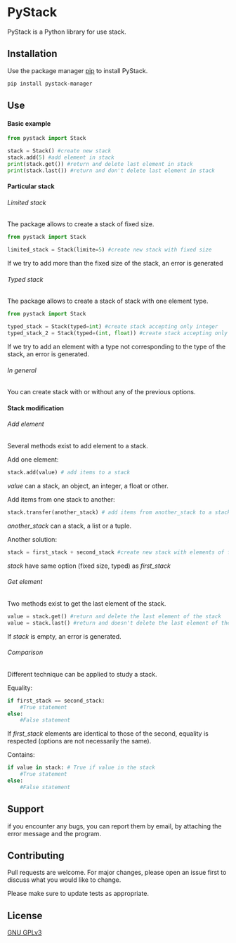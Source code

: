 # PyStack

PyStack is a Python library for use stack.

## Installation

Use the package manager [pip](https://pip.pypa.io/en/stable/) to install PyStack.

```bash
pip install pystack-manager
```

## Use

#### Basic example

```python
from pystack import Stack

stack = Stack() #create new stack
stack.add(5) #add element in stack
print(stack.get()) #return and delete last element in stack
print(stack.last()) #return and don't delete last element in stack
```
#### Particular stack

###### Limited stack

The package allows to create a stack of fixed size.

```python
from pystack import Stack

limited_stack = Stack(limite=5) #create new stack with fixed size
```

If we try to add more than the fixed size of the stack, an error is generated

###### Typed stack

The package allows to create a stack of stack with one element type.

```python
from pystack import Stack

typed_stack = Stack(typed=int) #create stack accepting only integer
typed_stack_2 = Stack(typed=(int, float)) #create stack accepting only integer or float
```

If we try to add an element with a type not corresponding to the type of the stack,
an error is generated.

###### In general

You can create stack with or without any of the previous options.

#### Stack modification

###### Add element

Several methods exist to add element to a stack.

Add one element:

```python
stack.add(value) # add items to a stack
```
*value* can a stack, an object, an integer, a float or other.

Add items from one stack to another:

```python
stack.transfer(another_stack) # add items from another_stack to a stack
```
*another_stack* can a stack, a list or a tuple.

Another solution:

```python
stack = first_stack + second_stack #create new stack with elements of first_stack and second_stack
```
*stack* have same option (fixed size, typed) as *first_stack*

###### Get element

Two methods exist to get the last element of the stack.

```python
value = stack.get() #return and delete the last element of the stack
value = stack.last() #return and doesn't delete the last element of the stack
```
If *stack* is empty, an error is generated.

###### Comparison

Different technique can be applied to study a stack.

Equality:
```python
if first_stack == second_stack:
    #True statement
else:
    #False statement
```
If *first_stack* elements are identical to those of the second, equality is respected (options are not necessarily the same).

Contains:
```python
if value in stack: # True if value in the stack
    #True statement
else:
    #False statement
```

## Support

if you encounter any bugs, you can report them by email, by attaching the error message and the program.

## Contributing
Pull requests are welcome. For major changes, please open an issue first to discuss what you would like to change.

Please make sure to update tests as appropriate.

## License
[GNU GPLv3](https://choosealicense.com/licenses/gpl-3.0/)
